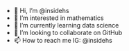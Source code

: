 - 👋 Hi, I’m @insidehs
- 👀 I’m interested in mathematics  
- 🌱 I’m currently learning data science   
- 💞️ I’m looking to collaborate on GitHub
- 📫 How to reach me IG: @insidehs

<!---
insidehs/insidehs is a ✨ special ✨ repository because its `README.md` (this file) appears on your GitHub profile.
You can click the Preview link to take a look at your changes.
--->
